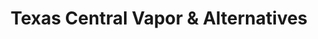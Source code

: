 ---
title: "Texas Central Vapor & Alternatives"
url: /liberty-hill/texas-central-vapor-and-alternatives/
shop: e-cigarette
---